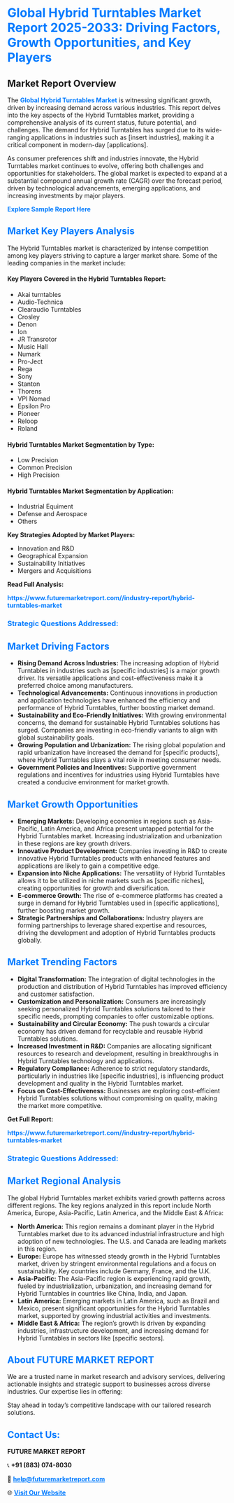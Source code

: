 <h1 style="color: #007BFF;">Global Hybrid Turntables Market Report 2025-2033: Driving Factors, Growth Opportunities, and Key Players</h1>

<section id="overview">
<h2>Market Report Overview</h2>
<p>The <a href="https://www.futuremarketreport.com//industry-report/hybrid-turntables-market" style="color: #007BFF; text-decoration: none;"><strong>Global Hybrid Turntables Market</strong></a> is witnessing significant growth, driven by increasing demand across various industries. This report delves into the key aspects of the Hybrid Turntables market, providing a comprehensive analysis of its current status, future potential, and challenges. The demand for Hybrid Turntables has surged due to its wide-ranging applications in industries such as [insert industries], making it a critical component in modern-day [applications].</p>
<p>As consumer preferences shift and industries innovate, the Hybrid Turntables market continues to evolve, offering both challenges and opportunities for stakeholders. The global market is expected to expand at a substantial compound annual growth rate (CAGR) over the forecast period, driven by technological advancements, emerging applications, and increasing investments by major players.</p>
</section>

<section id="overview">
<p><a href="https://www.futuremarketreport.com//request-sample/reportId=52147" style="color: #007BFF; text-decoration: none;"><strong>Explore Sample Report Here</strong></a></p>
</section>

<section id="key-players">
<h2 style="color: #007BFF;">Market Key Players Analysis</h2>
<p>The Hybrid Turntables market is characterized by intense competition among key players striving to capture a larger market share. Some of the leading companies in the market include:</p>
<h4>Key Players Covered in the Hybrid Turntables Report:</h4>
<ul><li>Akai turntables</li><li>Audio-Technica</li><li>Clearaudio Turntables</li><li>Crosley</li><li>Denon</li><li>Ion</li><li>JR Transrotor</li><li>Music Hall</li><li>Numark</li><li>Pro-Ject</li><li>Rega</li><li>Sony</li><li>Stanton</li><li>Thorens</li><li>VPI Nomad</li><li>Epsilon Pro</li><li>Pioneer</li><li>Reloop</li><li>Roland</li></ul>
<h4>Hybrid Turntables Market Segmentation by Type:</h4>
<ul><li>Low Precision</li><li>Common Precision</li><li>High Precision</li></ul>

<h4>Hybrid Turntables Market Segmentation by Application:</h4>
<ul><li>Industrial Equiment</li><li>Defense and Aerospace</li><li>Others</li></ul>
<p><strong>Key Strategies Adopted by Market Players:</strong></p>
<ul>
<li>Innovation and R&D</li>
<li>Geographical Expansion</li>
<li>Sustainability Initiatives</li>
<li>Mergers and Acquisitions</li>
</ul>
</section>

<section>
<p><strong>Read Full Analysis: </strong></p><a href="https://www.futuremarketreport.com//industry-report/hybrid-turntables-market" style="color: #007BFF; text-decoration: none;"><strong>https://www.futuremarketreport.com//industry-report/hybrid-turntables-market</strong></a>
<h3 style="color: #007BFF;">Strategic Questions Addressed:</h3>
</section>

<section id="driving-factors">
<h2 style="color: #007BFF;">Market Driving Factors</h2>
<ul>
<li><strong>Rising Demand Across Industries:</strong> The increasing adoption of Hybrid Turntables in industries such as [specific industries] is a major growth driver. Its versatile applications and cost-effectiveness make it a preferred choice among manufacturers.</li>
<li><strong>Technological Advancements:</strong> Continuous innovations in production and application technologies have enhanced the efficiency and performance of Hybrid Turntables, further boosting market demand.</li>
<li><strong>Sustainability and Eco-Friendly Initiatives:</strong> With growing environmental concerns, the demand for sustainable Hybrid Turntables solutions has surged. Companies are investing in eco-friendly variants to align with global sustainability goals.</li>
<li><strong>Growing Population and Urbanization:</strong> The rising global population and rapid urbanization have increased the demand for [specific products], where Hybrid Turntables plays a vital role in meeting consumer needs.</li>
<li><strong>Government Policies and Incentives:</strong> Supportive government regulations and incentives for industries using Hybrid Turntables have created a conducive environment for market growth.</li>
</ul>
</section>

<section id="growth-opportunities">
<h2 style="color: #007BFF;">Market Growth Opportunities</h2>
<ul>
<li><strong>Emerging Markets:</strong> Developing economies in regions such as Asia-Pacific, Latin America, and Africa present untapped potential for the Hybrid Turntables market. Increasing industrialization and urbanization in these regions are key growth drivers.</li>
<li><strong>Innovative Product Development:</strong> Companies investing in R&D to create innovative Hybrid Turntables products with enhanced features and applications are likely to gain a competitive edge.</li>
<li><strong>Expansion into Niche Applications:</strong> The versatility of Hybrid Turntables allows it to be utilized in niche markets such as [specific niches], creating opportunities for growth and diversification.</li>
<li><strong>E-commerce Growth:</strong> The rise of e-commerce platforms has created a surge in demand for Hybrid Turntables used in [specific applications], further boosting market growth.</li>
<li><strong>Strategic Partnerships and Collaborations:</strong> Industry players are forming partnerships to leverage shared expertise and resources, driving the development and adoption of Hybrid Turntables products globally.</li>
</ul>
</section>

<section id="trending-factors">
<h2 style="color: #007BFF;">Market Trending Factors</h2>
<ul>
<li><strong>Digital Transformation:</strong> The integration of digital technologies in the production and distribution of Hybrid Turntables has improved efficiency and customer satisfaction.</li>
<li><strong>Customization and Personalization:</strong> Consumers are increasingly seeking personalized Hybrid Turntables solutions tailored to their specific needs, prompting companies to offer customizable options.</li>
<li><strong>Sustainability and Circular Economy:</strong> The push towards a circular economy has driven demand for recyclable and reusable Hybrid Turntables solutions.</li>
<li><strong>Increased Investment in R&D:</strong> Companies are allocating significant resources to research and development, resulting in breakthroughs in Hybrid Turntables technology and applications.</li>
<li><strong>Regulatory Compliance:</strong> Adherence to strict regulatory standards, particularly in industries like [specific industries], is influencing product development and quality in the Hybrid Turntables market.</li>
<li><strong>Focus on Cost-Effectiveness:</strong> Businesses are exploring cost-efficient Hybrid Turntables solutions without compromising on quality, making the market more competitive.</li>
</ul>
</section>

<section>
<p><strong>Get Full Report: </strong></p><a href="https://www.futuremarketreport.com//industry-report/hybrid-turntables-market" style="color: #007BFF; text-decoration: none;"><strong>https://www.futuremarketreport.com//industry-report/hybrid-turntables-market</strong></a>
<h3 style="color: #007BFF;">Strategic Questions Addressed:</h3>
</section>


<section id="regional-analysis">
<h2 style="color: #007BFF;">Market Regional Analysis</h2>
<p>The global Hybrid Turntables market exhibits varied growth patterns across different regions. The key regions analyzed in this report include North America, Europe, Asia-Pacific, Latin America, and the Middle East & Africa:</p>
<ul>
<li><strong>North America:</strong> This region remains a dominant player in the Hybrid Turntables market due to its advanced industrial infrastructure and high adoption of new technologies. The U.S. and Canada are leading markets in this region.</li>
<li><strong>Europe:</strong> Europe has witnessed steady growth in the Hybrid Turntables market, driven by stringent environmental regulations and a focus on sustainability. Key countries include Germany, France, and the U.K.</li>
<li><strong>Asia-Pacific:</strong> The Asia-Pacific region is experiencing rapid growth, fueled by industrialization, urbanization, and increasing demand for Hybrid Turntables in countries like China, India, and Japan.</li>
<li><strong>Latin America:</strong> Emerging markets in Latin America, such as Brazil and Mexico, present significant opportunities for the Hybrid Turntables market, supported by growing industrial activities and investments.</li>
<li><strong>Middle East & Africa:</strong> The region’s growth is driven by expanding industries, infrastructure development, and increasing demand for Hybrid Turntables in sectors like [specific sectors].</li>
</ul>
</section>

<footer>
<h2 style="color: #007BFF;">About FUTURE MARKET REPORT</h2>
<p>We are a trusted name in market research and advisory services, delivering actionable insights and strategic support to businesses across diverse industries. Our expertise lies in offering:</p>

<p>Stay ahead in today’s competitive landscape with our tailored research solutions.</p>

<h2 style="color: #007BFF;">Contact Us:</h2>
<p><strong>FUTURE MARKET REPORT</strong></p>
<p>📞 <strong>+91 (883) 074-8030</strong></p>
<p>📧 <strong><a href="mailto:help@futuremarketreport.com" style="color: #007BFF;">help@futuremarketreport.com</a></strong></p>
<p>🌐 <strong><a href="https://www.futuremarketreport.com/" style="color: #007BFF;">Visit Our Website</a></strong></p>
</footer>